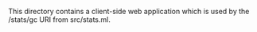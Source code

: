 This directory contains a client-side web application which is used by
the /stats/gc URI from src/stats.ml.
